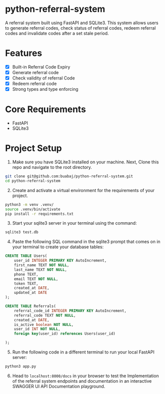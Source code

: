 # python-referral-system

A referral system built using FastAPI and SQLite3. This system allows users to generate referral codes, check status of referral codes, redeem referral codes and invalidate codes after a set stale period.

# Features

- [x] Built-in Referral Code Expiry
- [x] Generate referral code
- [x] Check validity of referral Code
- [x] Redeem referral code
- [x] Strong types and type enforcing

# Core Requirements

- FastAPI
- SQLite3

# Project Setup

1. Make sure you have SQLite3 installed on your machine. Next, Clone this repo and navigate to the root directory.

```bash
git clone git@github.com:buabaj/python-referral-system.git
cd python-referral-system
```

2. Create and activate a virtual environment for the requirements of your project.

```bash
python3 -m venv .venv/
source .venv/bin/activate
pip install -r requirements.txt
```

3. Start your sqlite3 server in your terminal using the command:
   
```bash
sqlite3 test.db
```

4. Paste the following SQL command in the sqlite3 prompt that comes on in your terminal to create your database tables:
   
```SQL
CREATE TABLE Users(
    user_id INTEGER PRIMARY KEY AutoIncrement,
    first_name TEXT NOT NULL,
    last_name TEXT NOT NULL,
    phone TEXT,
    email TEXT NOT NULL,
    token TEXT,
    created_at DATE,
    updated_at DATE
);

CREATE TABLE Referrals(
    referral_code_id INTEGER PRIMARY KEY AutoIncrement,
    referral_code TEXT NOT NULL,
    created_at DATE,
    is_active boolean NOT NULL,
    user_id INT NOT NULL,
    foreign key(user_id) references Users(user_id)

);
```

5. Run the following code in a different terminal to run your local FastAPI server:

```bash
python3 app.py
```

6. Head to `localhost:8000/docs` in your browser to test the Implementation of the referral system endpoints and documentation in an interactive SWAGGER UI API Documentation playground.


